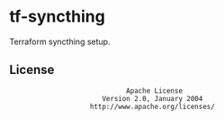 # tf-syncthing

Terraform syncthing setup.

## License

                                 Apache License
                           Version 2.0, January 2004
                        http://www.apache.org/licenses/
